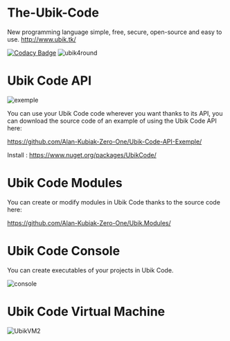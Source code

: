 # The-Ubik-Code
New programming language simple, free, secure, open-source and easy to use.
http://www.ubik.tk/

[![Codacy Badge](https://api.codacy.com/project/badge/Grade/46b8d4f594384fb88b83abdbae2543b4)](https://app.codacy.com/gh/Alan-Kubiak-Zero-One/The-Ubik-Code?utm_source=github.com&utm_medium=referral&utm_content=Alan-Kubiak-Zero-One/The-Ubik-Code&utm_campaign=Badge_Grade)
![ubik4round](https://user-images.githubusercontent.com/48599437/104808529-2c772600-57e7-11eb-9341-dbaaf18798ad.png)

# Ubik Code API

![exemple](https://user-images.githubusercontent.com/48599437/103389670-9073cc00-4b10-11eb-9e39-27760e211261.png)

You can use your Ubik Code code wherever you want thanks to its API, you can download the source code of an example of using the Ubik Code API here:

https://github.com/Alan-Kubiak-Zero-One/Ubik-Code-API-Exemple/

Install : https://www.nuget.org/packages/UbikCode/

# Ubik Code Modules

You can create or modify modules in Ubik Code thanks to the source code here:

https://github.com/Alan-Kubiak-Zero-One/Ubik.Modules/

# Ubik Code Console

You can create executables of your projects in Ubik Code.

![console](https://user-images.githubusercontent.com/48599437/104854139-4f97f780-5905-11eb-8f23-c72dcb042acc.png)

# Ubik Code Virtual Machine

![UbikVM2](https://user-images.githubusercontent.com/48599437/104618547-23724180-568d-11eb-9086-c28c7e4de173.png)
